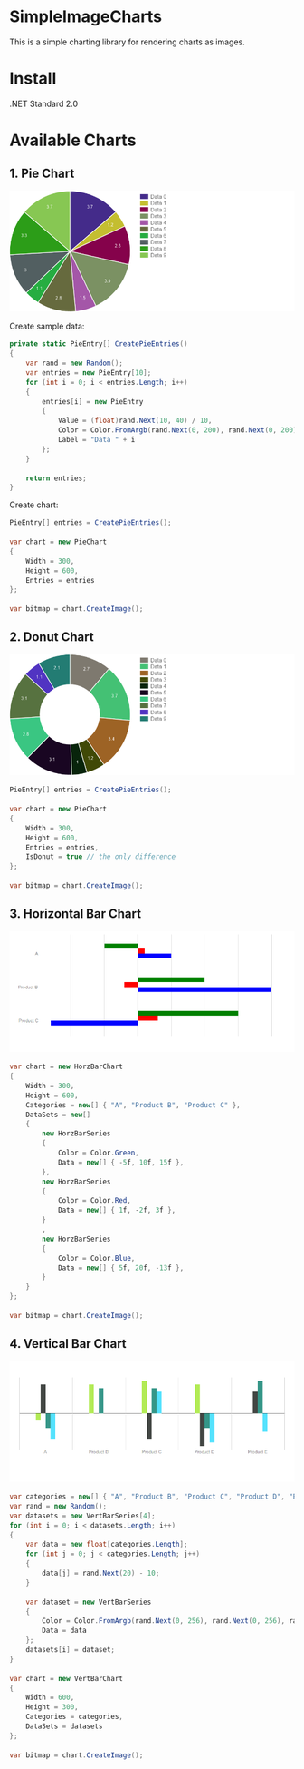 # SimpleImageCharts
This is a simple charting library for rendering charts as images. 

# Install 

.NET Standard 2.0

# Available Charts
## 1. Pie Chart
<img src="https://raw.githubusercontent.com/phamtung1/SimpleImageCharts/master/screenshots/pie.jpg" />

Create sample data:
```csharp
private static PieEntry[] CreatePieEntries()
{
    var rand = new Random();
    var entries = new PieEntry[10];
    for (int i = 0; i < entries.Length; i++)
    {
        entries[i] = new PieEntry
        {
            Value = (float)rand.Next(10, 40) / 10,
            Color = Color.FromArgb(rand.Next(0, 200), rand.Next(0, 200), rand.Next(0, 200)),
            Label = "Data " + i
        };
    }

    return entries;
}
```
Create chart:
```csharp
PieEntry[] entries = CreatePieEntries();

var chart = new PieChart
{
    Width = 300,
    Height = 600,
    Entries = entries
};

var bitmap = chart.CreateImage();
```

## 2. Donut Chart
<img src="https://raw.githubusercontent.com/phamtung1/SimpleImageCharts/master/screenshots/donut.jpg" />

```csharp
PieEntry[] entries = CreatePieEntries();

var chart = new PieChart
{
    Width = 300,
    Height = 600,
    Entries = entries,
    IsDonut = true // the only difference
};

var bitmap = chart.CreateImage();
```

## 3. Horizontal Bar Chart
<img src="https://raw.githubusercontent.com/phamtung1/SimpleImageCharts/master/screenshots/horzBar.jpg" />

```csharp
var chart = new HorzBarChart
{
    Width = 300,
    Height = 600,
    Categories = new[] { "A", "Product B", "Product C" },
    DataSets = new[]
    {
        new HorzBarSeries
        {
            Color = Color.Green,
            Data = new[] { -5f, 10f, 15f },
        },
        new HorzBarSeries
        {
            Color = Color.Red,
            Data = new[] { 1f, -2f, 3f },
        }
        ,
        new HorzBarSeries
        {
            Color = Color.Blue,
            Data = new[] { 5f, 20f, -13f },
        }
    }
};

var bitmap = chart.CreateImage();
```

## 4. Vertical Bar Chart
<img src="https://raw.githubusercontent.com/phamtung1/SimpleImageCharts/master/screenshots/vertBar.jpg" />

```csharp
var categories = new[] { "A", "Product B", "Product C", "Product D", "Product E" };
var rand = new Random();
var datasets = new VertBarSeries[4];
for (int i = 0; i < datasets.Length; i++)
{
    var data = new float[categories.Length];
    for (int j = 0; j < categories.Length; j++)
    {
        data[j] = rand.Next(20) - 10;
    }

    var dataset = new VertBarSeries
    {
        Color = Color.FromArgb(rand.Next(0, 256), rand.Next(0, 256), rand.Next(0, 256)),
        Data = data
    };
    datasets[i] = dataset;
}

var chart = new VertBarChart
{
    Width = 600,
    Height = 300,
    Categories = categories,
    DataSets = datasets
};

var bitmap = chart.CreateImage();
```